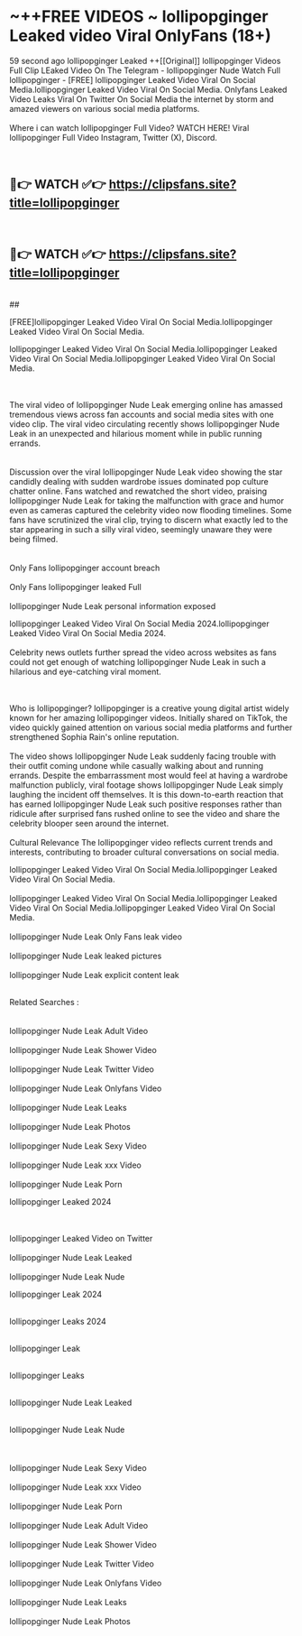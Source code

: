 # ~++FREE VIDEOS ~ lollipopginger Leaked video Viral OnlyFans (18+)<br>


59 second ago lollipopginger Leaked ++[[Original]] lollipopginger Videos Full Clip LEaked Video On The Telegram  - lollipopginger Nude  Watch Full lollipopginger - [FREE] lollipopginger Leaked Video Viral On Social Media.lollipopginger Leaked Video Viral On Social Media.   Onlyfans Leaked Video Leaks Viral On Twitter On Social Media the internet by storm and amazed viewers on various social media platforms. <br><br>
Where i can watch lollipopginger Full Video? WATCH HERE! Viral lollipopginger Full Video Instagram, Twitter (X), Discord. <br>


 <br>

##  🔴👉 WATCH ✅👉  <a href="https://clipsfans.site?title=lollipopginger&ref=git">https://clipsfans.site?title=lollipopginger</a> <br>
  <br>

##  🔴👉 WATCH ✅👉  <a href="https://clipsfans.site?title=lollipopginger&ref=git">https://clipsfans.site?title=lollipopginger</a> <br>
  <br>
  ##



[FREE]lollipopginger Leaked Video Viral On Social Media.lollipopginger Leaked Video Viral On Social Media. <br>

lollipopginger Leaked Video Viral On Social Media.lollipopginger Leaked Video Viral On Social Media.lollipopginger Leaked Video Viral On Social Media. <br>


  <br>

  <br>
The viral video of lollipopginger Nude Leak emerging online has amassed tremendous views across fan accounts and social media sites with one video clip. The viral video circulating recently shows lollipopginger Nude Leak in an unexpected and hilarious moment while in public running errands.<br>
<br>


<br>
Discussion over the viral lollipopginger Nude Leak video showing the star candidly dealing with sudden wardrobe issues dominated pop culture chatter online. Fans watched and rewatched the short video, praising lollipopginger Nude Leak for taking the malfunction with grace and humor even as cameras captured the celebrity video now flooding timelines. Some fans have scrutinized the viral clip, trying to discern what exactly led to the star appearing in such a silly viral video, seemingly unaware they were being filmed.<br>
<br>
<br> 
Only Fans lollipopginger account breach<br>
<br>
Only Fans lollipopginger leaked Full <br>
<br>
lollipopginger Nude Leak personal information exposed<br>

lollipopginger Leaked Video Viral On Social Media 2024.lollipopginger Leaked Video Viral On Social Media 2024. <br>
<br>
Celebrity news outlets further spread the video across websites as fans could not get enough of watching lollipopginger Nude Leak in such a hilarious and eye-catching viral moment.<br>
<br>

<br>
Who is lollipopginger? lollipopginger is a creative young digital artist widely known for her amazing lollipopginger videos. Initially shared on TikTok, the video quickly gained attention on various social media platforms and further strengthened Sophia Rain's online reputation.<br>
<br>
The video shows lollipopginger Nude Leak suddenly facing trouble with their outfit coming undone while casually walking about and running errands. Despite the embarrassment most would feel at having a wardrobe malfunction publicly, viral footage shows lollipopginger Nude Leak simply laughing the incident off themselves. It is this down-to-earth reaction that has earned lollipopginger Nude Leak such positive responses rather than ridicule after surprised fans rushed online to see the video and share the celebrity blooper seen around the internet.<br>
<br>
Cultural Relevance The lollipopginger video reflects current trends and interests, contributing to broader cultural conversations on social media.<br>

lollipopginger Leaked Video Viral On Social Media.lollipopginger Leaked Video Viral On Social Media.<br>
<br>
lollipopginger Leaked Video Viral On Social Media.lollipopginger Leaked Video Viral On Social Media.lollipopginger Leaked Video Viral On Social Media.<br>
<br>
lollipopginger Nude Leak Only Fans leak video<br>
<br>
lollipopginger Nude Leak leaked pictures<br>
<br>
lollipopginger Nude Leak explicit content leak<br>


<br>
Related Searches :<br>
<br>

<br>
lollipopginger Nude Leak Adult Video<br>
<br>
lollipopginger Nude Leak Shower Video<br>
<br>
lollipopginger Nude Leak Twitter Video<br>
<br>
lollipopginger Nude Leak Onlyfans Video<br>
<br>
lollipopginger Nude Leak Leaks<br>
<br>
lollipopginger Nude Leak Photos<br>

<br>
lollipopginger Nude Leak Sexy Video<br>
<br>
lollipopginger Nude Leak xxx Video<br>
<br>
lollipopginger Nude Leak Porn<br>

lollipopginger  Leaked 2024 <br> <br>
<br>

lollipopginger Leaked Video on Twitter <br>
<br>
lollipopginger Nude Leak Leaked<br>
<br>
lollipopginger Nude Leak Nude<br>


lollipopginger  Leak 2024 <br> <br>



lollipopginger  Leaks 2024 <br> <br>



 
lollipopginger  Leak<br> <br>



lollipopginger  Leaks<br> <br>


lollipopginger Nude Leak Leaked<br> <br>

lollipopginger Nude Leak Nude<br> <br>
<br> <br>
lollipopginger Nude Leak Sexy Video
<br> <br>
lollipopginger Nude Leak xxx Video
<br> <br>
lollipopginger Nude Leak Porn
<br> <br>
lollipopginger Nude Leak Adult Video
<br> <br>
lollipopginger Nude Leak Shower Video
<br> <br>
lollipopginger Nude Leak Twitter Video
<br> <br>
lollipopginger Nude Leak Onlyfans Video
<br> <br>
lollipopginger Nude Leak Leaks
<br> <br>
lollipopginger Nude Leak Photos






</p>




 



</p>










